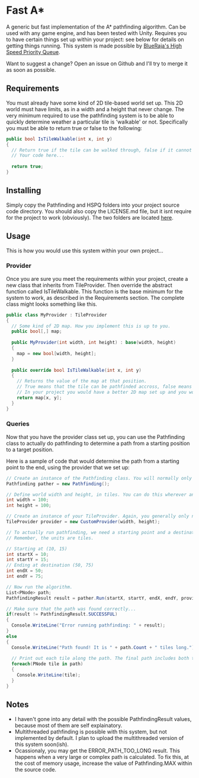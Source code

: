 # Fast A*
A generic but fast implementation of the A* pathfinding algorithm. Can be used with any game engine, and has been tested with Unity.
Requires you to have certain things set up within your project: see below for details on getting things running.
This system is made possible by [BlueRaja's High Speed Priority Queue](https://github.com/BlueRaja/High-Speed-Priority-Queue-for-C-Sharp).

Want to suggest a change? Open an issue on Github and I'll try to merge it as soon as possible.

## Requirements
You must already have some kind of 2D tile-based world set up.
This 2D world must have limits, as in a width and a height that never change.
The very minimum required to use the pathfinding system is to be able to quickly determine weather a particular tile is 'walkable' or not. Specifically you must be able to return true or false to the following:
```C#
public bool IsTileWalkable(int x, int y)
{
  // Return true if the tile can be walked through, false if it cannot be walked through (such as a wall).
  // Your code here...
  
  return true;
}
```

## Installing
Simply copy the Pathfinding and HSPQ folders into your project source code directory.
You should also copy the LICENSE.md file, but it isnt require for the project to work (obviously).
The two folders are located [here](https://github.com/Epicguru/FastAStar/tree/master/FastAStar).

## Usage
This is how you would use this system within your own project...
### Provider
Once you are sure you meet the requirements within your project, create a new class that inherits from TileProvider.
Then override the abstract function called IsTileWalkable. This function is the base minimum for the system to work, as described in the Requirements section.
The complete class might looks something like this.
```C#
public class MyProvider : TileProvider
{
  // Some kind of 2D map. How you implement this is up to you.
  public bool[,] map;
  
  public MyProvider(int width, int height) : base(width, height)
  {
    map = new bool[width, height];
  }
  
  public override bool IsTileWalkable(int x, int y)
  {
    // Returns the value of the map at that position.
    // True means that the tile can be pathfinded accross, false means that it is treated as unpassable.
    // In your project you would have a better 2D map set up and you would query that instead.
    return map[x, y];
  }
}
```
### Queries
Now that you have the provider class set up, you can use the Pathfinding class to actually do pathfinding to determine a path from a starting position to a target position.

Here is a sample of code that would determine the path from a starting point to the end, using the provider that we set up:
```C#
// Create an instance of the Pathfinding class. You will normally only need one instance of this for your whole project.
Pathfinding pather = new Pathfinding();

// Define world width and height, in tiles. You can do this wherever and however you like.
int width = 100;
int height = 100;

// Create an instance of your TileProvider. Again, you generally only need one instance of this per project.
TileProvider provider = new CustomProvider(width, height);

// To actually run pathfinding, we need a starting point and a destination.
// Remember, the units are tiles.

// Starting at (10, 15)
int startX = 10;
int startY = 15;
// Ending at destination (50, 75)
int endX = 50;
int endY = 75;

// Now run the algorithm.
List<PNode> path;
PathfindingResult result = pather.Run(startX, startY, endX, endY, provider, out path);

// Make sure that the path was found correctly...
if(result != PathfindingResult.SUCCESSFUL)
{
  Console.WriteLine("Error running pathfinding: " + result);
}
else
{
  Console.WriteLine("Path found! It is " + path.Count + " tiles long.");
  
  // Print out each tile along the path. The final path includes both the start and end positions.
  foreach(PNode tile in path)
  {
    Console.WriteLine(tile);
  }
}
```

## Notes
* I haven't gone into any detail with the possible PathfindingResult values, because most of them are self explainatory.
* Multithreaded pathfinding is possible with this system, but not implemented by default. I plan to upload the multithreaded version of this system soon(ish).
* Ocassionaly, you may get the ERROR_PATH_TOO_LONG result. This happens when a very large or complex path is calculated. To fix this, at the cost of memory usage, increase the value of Pathfinding.MAX within the source code. 
